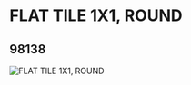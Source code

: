 # FLAT TILE 1X1, ROUND
## 98138
![FLAT TILE 1X1, ROUND](https://lc-www-live-s.legocdn.com/media/bricks/5/2/4646844.jpg)